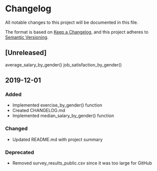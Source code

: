 # Changelog
All notable changes to this project will be documented in this file.

The format is based on [Keep a Changelog](https://keepachangelog.com/en/1.0.0/),
and this project adheres to [Semantic Versioning](https://semver.org/spec/v2.0.0.html).

## [Unreleased]
average_salary_by_gender()
job_satisfaction_by_gender()

## 2019-12-01
### Added
- Implemented exercise_by_gender() function
- Created CHANGELOG.md
- Implemented median_salary_by_gender() function

### Changed
- Updated README.md with project summary

### Deprecated
- Removed survey_results_public.csv since it was too large for GitHub
